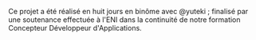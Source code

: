 Ce projet a été réalisé en huit jours en binôme avec @yuteki ; finalisé par une soutenance effectuée à l'ENI dans la continuité de notre formation Concepteur Développeur d'Applications. 
